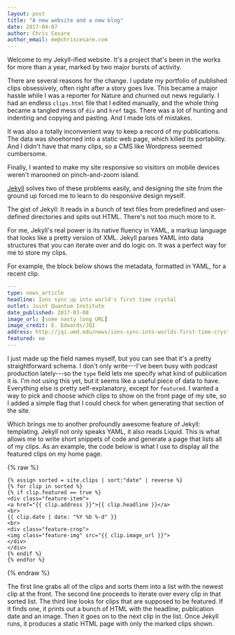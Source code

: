 ```yaml
---
layout: post
title: "A new website and a new blog"
date: 2017-04-07
author: Chris Cesare
author_email: me@chriscesare.com
---
```

Welcome to my Jekyll-ified website. It's a project that's been in the works for more than a year, marked by two major bursts of activity.

There are several reasons for the change. I update my portfolio of published clips obsessively, often right after a story goes live. This became a major hassle while I was a reporter for Nature and churned out news regularly. I had an endless `clips.html` file that I edited manually, and the whole thing became a tangled mess of `div` and `href` tags. There was a lot of hunting and indenting and copying and pasting. And I made lots of mistakes.

It was also a totally inconvenient way to keep a record of my publications. The data was shoehorned into a static web page, which killed its portability. And I didn't have that many clips, so a CMS like Wordpress seemed cumbersome.

Finally, I wanted to make my site responsive so visitors on mobile devices weren't marooned on pinch-and-zoom island.

[Jekyll](https://jekyllrb.com) solves two of these problems easily, and designing the site from the ground up forced me to learn to do responsive design myself.

The gist of Jekyll: It reads in a bunch of text files from predefined and user-defined directories and spits out HTML. There's not too much more to it.

For me, Jekyll's real power is its native fluency in YAML, a markup language that looks like a pretty version of XML. Jekyll parses YAML into data structures that you can iterate over and do logic on. It was a perfect way for me to store my clips.

For example, the block below shows the metadata, formatted in YAML, for a recent clip.

``` yaml
---
type: news_article
headline: Ions sync up into world's first time crystal
outlet: Joint Quantum Institute
date_published: 2017-03-08
image_url: [some nasty long URL]
image_credit: E. Edwards/JQI
address: http://jqi.umd.edu/news/ions-sync-into-worlds-first-time-crystal
featured: no
---
```

I just made up the field names myself, but you can see that it's a pretty straightforward schema. I don't only write---I've been busy with podcast production lately---so the <code>type</code> field lets me specify what kind of publication it is. I'm not using this yet, but it seems like a useful piece of data to have. Everything else is pretty self-explanatory, except for <code>featured</code>. I wanted a way to pick and choose which clips to show on the front page of my site, so I added a simple flag that I could check for when generating that section of the site.

Which brings me to another profoundly awesome feature of Jekyll: templating. Jekyll not only speaks YAML, it also reads Liquid. This is what allows me to write short snippets of code and generate a page that lists all of my clips. As an example, the code below is what I use to display all the featured clips on my home page.

{% raw %}
~~~ liquid
{% assign sorted = site.clips | sort:"date" | reverse %}
{% for clip in sorted %}
{% if clip.featured == true %}
<div class="feature-item">
<a href="{{ clip.address }}">{{ clip.headline }}</a>
<br>
{{ clip.date | date: "%Y %b %-d" }}
<br>
<div class="feature-crop">
<img class="feature-img" src="{{ clip.image_url }}">
</div>
</div>
{% endif %}
{% endfor %}
~~~
{% endraw %}

The first line grabs all of the clips and sorts them into a list with the newest clip at the front. The second line proceeds to iterate over every clip in that sorted list. The third line looks for clips that are supposed to be featured. If it finds one, it prints out a bunch of HTML with the headline, publication date and an image. Then it goes on to the next clip in the list. Once Jekyll runs, it produces a static HTML page with only the marked clips shown.
